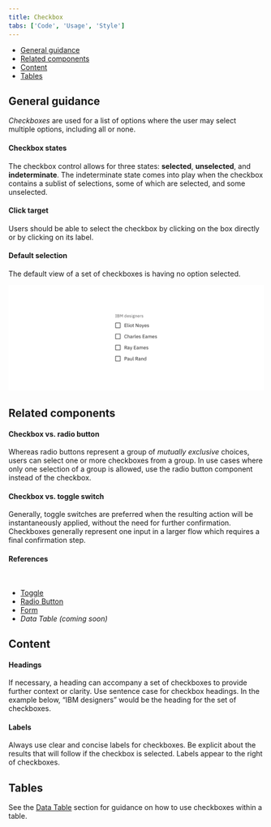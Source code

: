 ```yaml
---
title: Checkbox
tabs: ['Code', 'Usage', 'Style']
---
```


<anchor-links>
<ul>
    <li><a data-scroll href="#general-guidance">General guidance</a></li>
    <li><a data-scroll href="#related-components">Related components</a></li>
    <li><a data-scroll href="#content">Content</a></li>
    <li><a data-scroll href="#tables">Tables</a></li>
</ul>
</anchor-links>

## General guidance
_Checkboxes_ are used for a list of options where the user may select multiple options, including all or none.

#### Checkbox states

The checkbox control allows for three states: **selected**, **unselected**, and **indeterminate**. The indeterminate state comes into play when the checkbox contains a sublist of selections, some of which are selected, and some unselected.

#### Click target

Users should be able to select the checkbox by clicking on the box directly or by clicking on its label.

#### Default selection

The default view of a set of checkboxes is having no option selected.

<image-component cols="8"  caption="By default, checkboxes are unchecked.">

![The default state for checkboxes is unchecked.](images/checkbox-usage-1.png)

</image-component>


## Related components

#### Checkbox vs. radio button
Whereas radio buttons represent a group of _mutually exclusive_ choices, users can select one or more checkboxes from a group. In use cases where only one selection of a group is allowed, use the radio button component instead of the checkbox.

#### Checkbox vs. toggle switch
Generally, toggle switches are preferred when the resulting action will be instantaneously applied, without the need for further confirmation. Checkboxes generally represent one input in a larger flow which requires a final confirmation step.

#### References

<br>

- [Toggle](/experimental/toggle)
- [Radio Button](/experimental/radio-button)
- [Form](/experimental/form)
- _Data Table (coming soon)_


## Content

#### Headings
If necessary, a heading can accompany a set of checkboxes to provide further context or clarity. Use sentence case for checkbox headings. In the example below, “IBM designers” would be the heading for the set of checkboxes.

#### Labels
Always use clear and concise labels for checkboxes. Be explicit about the results that will follow if the checkbox is selected. Labels appear to the right of checkboxes.


## Tables

See the [Data Table](/components/data-table/usage) section for guidance on how to use checkboxes within a table.

